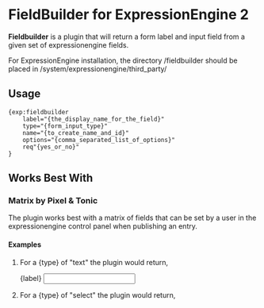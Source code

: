 FieldBuilder for ExpressionEngine 2
=========

**Fieldbuilder** is a plugin that will return a form label and input field from a given set of expressionengine fields.

For ExpressionEngine installation, the directory /fieldbuilder should be placed in /system/expressionengine/third_party/

Usage
-----

	{exp:fieldbuilder 
		label="{the_display_name_for_the_field}" 
		type="{form_input_type}"
		name="{to_create_name_and_id}"
		options="{comma_separated_list_of_options}" 
		req"{yes_or_no}"
	}

Works Best With
---------------

### Matrix by Pixel & Tonic

The plugin works best with a matrix of fields that can be set by a user in the expressionengine control panel when publishing an entry.

#### Examples

1. For a {type} of "text" the plugin would return,

	<label for="{name}">{label}</label>
	<input type="{type}" name="{name}" id="{name}" />
	
2. For a {type} of "select" the plugin would return,

	
	
